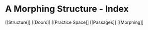 # A Morphing Structure - Index

[[Structure]]
[[Doors]]
[[Practice Space]]
[[Passages]]
[[Morphing]]
